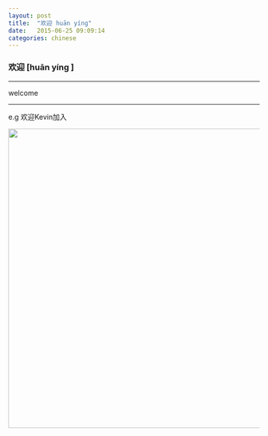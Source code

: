 ```yaml
---
layout: post
title:  "欢迎 huān yíng"
date:   2015-06-25 09:09:14
categories: chinese
---
```

### 欢迎 [huān yíng ]
-----------

  welcome

-----------

e.g  欢迎Kevin加入

<img width='600' src="/wombats-learning/images/welcome.jpg"/>




